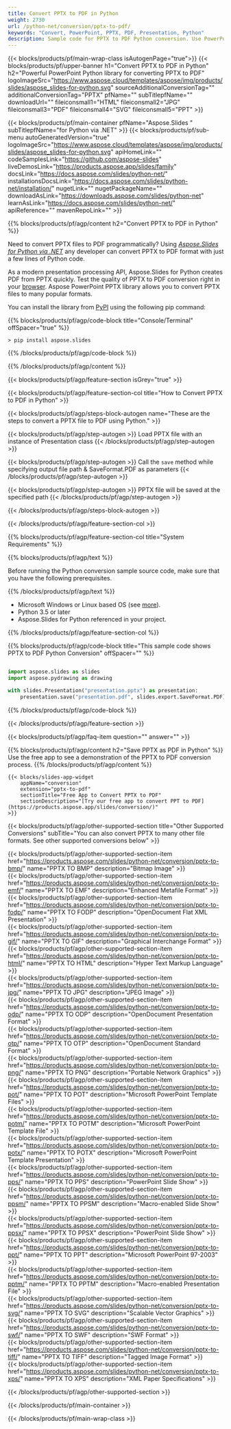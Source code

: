 ```yaml
---
title: Convert PPTX to PDF in Python 
weight: 2730
url: /python-net/conversion/pptx-to-pdf/ 
keywords: "Convert, PowerPoint, PPTX, PDF, Presentation, Python"
description: Sample code for PPTX to PDF Python conversion. Use PowerPoint Python API for batch conversion PPTX files to PDF files.
---
```


{{< blocks/products/pf/main-wrap-class isAutogenPage="true">}}
{{< blocks/products/pf/upper-banner h1="Convert PPTX to PDF in Python" h2="Powerful PowerPoint Python library for converting PPTX to PDF" logoImageSrc="https://www.aspose.cloud/templates/aspose/img/products/slides/aspose_slides-for-python.svg" sourceAdditionalConversionTag="" additionalConversionTag="PPTX" pfName="" subTitlepfName="" downloadUrl="" fileiconsmall1="HTML" fileiconsmall2="JPG" fileiconsmall3="PDF" fileiconsmall4="SVG" fileiconsmall5="PPT" >}}

{{< blocks/products/pf/main-container pfName="Aspose.Slides " subTitlepfName="for Python via .NET" >}}
{{< blocks/products/pf/sub-menu autoGeneratedVersion="true" logoImageSrc="https://www.aspose.cloud/templates/aspose/img/products/slides/aspose_slides-for-python.svg" apiHomeLink="" codeSamplesLink="https://github.com/aspose-slides" liveDemosLink="https://products.aspose.app/slides/family" docsLink="https://docs.aspose.com/slides/python-net/" installationsDocsLink="https://docs.aspose.com/slides/python-net/installation/" nugetLink="" nugetPackageName="" downloadAsLink="https://downloads.aspose.com/slides/python-net" learnAsLink="https://docs.aspose.com/slides/python-net/" apiReference="" mavenRepoLink="" >}}

{{% blocks/products/pf/agp/content h2="Convert PPTX to PDF in Python" %}}

Need to convert PPTX files to PDF programmatically? Using [*Aspose.Slides for Python via .NET*](https://products.aspose.com/slides/python-net/) any developer can convert PPTX to PDF format with just a few lines of Python code.

As a modern presentation processing API, Aspose.Slides for Python creates PDF from PPTX quickly. Test the quality of PPTX to PDF conversion right in your [browser](https://products.aspose.app/slides/conversion). Aspose PowerPoint PPTX library allows you to convert PPTX files to many popular formats.

You can install the library from [PyPI](https://pypi.org/project/Aspose.Slides/) using the following pip command:

{{% blocks/products/pf/agp/code-block title="Console/Terminal" offSpacer="true" %}}

```console
> pip install aspose.slides

```

{{% /blocks/products/pf/agp/code-block %}}

{{% /blocks/products/pf/agp/content %}}

{{< blocks/products/pf/agp/feature-section isGrey="true" >}}

{{< blocks/products/pf/agp/feature-section-col title="How to Convert PPTX to PDF in Python" >}}

{{< blocks/products/pf/agp/steps-block-autogen name="These are the steps to convert a PPTX file to PDF using Python." >}}

{{< blocks/products/pf/agp/step-autogen >}}
Load PPTX file with an instance of Presentation class
{{< /blocks/products/pf/agp/step-autogen >}}

{{< blocks/products/pf/agp/step-autogen >}}
Call the `save` method while specifying output file path & SaveFormat.PDF as parameters
{{< /blocks/products/pf/agp/step-autogen >}}

{{< blocks/products/pf/agp/step-autogen >}}
PPTX file will be saved at the specified path
{{< /blocks/products/pf/agp/step-autogen >}}

{{< /blocks/products/pf/agp/steps-block-autogen >}}

{{< /blocks/products/pf/agp/feature-section-col >}}

{{% blocks/products/pf/agp/feature-section-col title="System Requirements" %}}

{{% blocks/products/pf/agp/text %}}

 Before running the Python conversion sample source code, make sure that you have the following prerequisites.

{{% /blocks/products/pf/agp/text %}}

-  Microsoft Windows or Linux based OS (see [more](https://docs.aspose.com/slides/python-net/system-requirements/)).
-  Python 3.5 or later
-  Aspose.Slides for Python referenced in your project.

{{% /blocks/products/pf/agp/feature-section-col %}}

{{% blocks/products/pf/agp/code-block title="This sample code shows PPTX to PDF Python Conversion" offSpacer="" %}}

```py

import aspose.slides as slides
import aspose.pydrawing as drawing

with slides.Presentation("presentation.pptx") as presentation:
    presentation.save("presentation.pdf", slides.export.SaveFormat.PDF)

```
{{% /blocks/products/pf/agp/code-block %}}

{{< /blocks/products/pf/agp/feature-section >}}

{{< blocks/products/pf/agp/faq-item question="" answer="" >}}
 
{{% blocks/products/pf/agp/content h2="Save PPTX as PDF in Python" %}}
Use the free app to see a demonstration of the PPTX to PDF conversion process. 
{{% /blocks/products/pf/agp/content %}}

<!-- aboutfile Starts -->

<!-- aboutfile Ends -->

    {{< blocks/slides-app-widget 
        appName="conversion"
        extension="pptx-to-pdf"
        sectionTitle="Free App to Convert PPTX to PDF" 
        sectionDescription="[Try our free app to convert PPT to PDF](https://products.aspose.app/slides/conversion/)" 
    >}}
    
{{< blocks/products/pf/agp/other-supported-section title="Other Supported Conversions" subTitle="You can also convert PPTX to many other file formats. See other supported conversions below" >}}

{{< blocks/products/pf/agp/other-supported-section-item href="https://products.aspose.com/slides/python-net/conversion/pptx-to-bmp/" name="PPTX TO BMP" description="Bitmap Image" >}}  
{{< blocks/products/pf/agp/other-supported-section-item href="https://products.aspose.com/slides/python-net/conversion/pptx-to-emf/" name="PPTX TO EMF" description="Enhanced Metafile Format" >}}  
{{< blocks/products/pf/agp/other-supported-section-item href="https://products.aspose.com/slides/python-net/conversion/pptx-to-fodp/" name="PPTX TO FODP" description="OpenDocument Flat XML Presentation" >}}  
{{< blocks/products/pf/agp/other-supported-section-item href="https://products.aspose.com/slides/python-net/conversion/pptx-to-gif/" name="PPTX TO GIF" description="Graphical Interchange Format" >}}  
{{< blocks/products/pf/agp/other-supported-section-item href="https://products.aspose.com/slides/python-net/conversion/pptx-to-html/" name="PPTX TO HTML" description="Hyper Text Markup Language" >}}  
{{< blocks/products/pf/agp/other-supported-section-item href="https://products.aspose.com/slides/python-net/conversion/pptx-to-jpg/" name="PPTX TO JPG" description="JPEG Image" >}}  
{{< blocks/products/pf/agp/other-supported-section-item href="https://products.aspose.com/slides/python-net/conversion/pptx-to-odp/" name="PPTX TO ODP" description="OpenDocument Presentation Format" >}}  
{{< blocks/products/pf/agp/other-supported-section-item href="https://products.aspose.com/slides/python-net/conversion/pptx-to-otp/" name="PPTX TO OTP" description="OpenDocument Standard Format" >}}  
{{< blocks/products/pf/agp/other-supported-section-item href="https://products.aspose.com/slides/python-net/conversion/pptx-to-png/" name="PPTX TO PNG" description="Portable Network Graphics" >}}  
{{< blocks/products/pf/agp/other-supported-section-item href="https://products.aspose.com/slides/python-net/conversion/pptx-to-pot/" name="PPTX TO POT" description="Microsoft PowerPoint Template Files" >}}  
{{< blocks/products/pf/agp/other-supported-section-item href="https://products.aspose.com/slides/python-net/conversion/pptx-to-potm/" name="PPTX TO POTM" description="Microsoft PowerPoint Template File" >}}  
{{< blocks/products/pf/agp/other-supported-section-item href="https://products.aspose.com/slides/python-net/conversion/pptx-to-potx/" name="PPTX TO POTX" description="Microsoft PowerPoint Template Presentation" >}}  
{{< blocks/products/pf/agp/other-supported-section-item href="https://products.aspose.com/slides/python-net/conversion/pptx-to-pps/" name="PPTX TO PPS" description="PowerPoint Slide Show" >}}  
{{< blocks/products/pf/agp/other-supported-section-item href="https://products.aspose.com/slides/python-net/conversion/pptx-to-ppsm/" name="PPTX TO PPSM" description="Macro-enabled Slide Show" >}}  
{{< blocks/products/pf/agp/other-supported-section-item href="https://products.aspose.com/slides/python-net/conversion/pptx-to-ppsx/" name="PPTX TO PPSX" description="PowerPoint Slide Show" >}}  
{{< blocks/products/pf/agp/other-supported-section-item href="https://products.aspose.com/slides/python-net/conversion/pptx-to-ppt/" name="PPTX TO PPT" description="Microsoft PowerPoint 97-2003" >}}  
{{< blocks/products/pf/agp/other-supported-section-item href="https://products.aspose.com/slides/python-net/conversion/pptx-to-pptm/" name="PPTX TO PPTM" description="Macro-enabled Presentation File" >}}  
{{< blocks/products/pf/agp/other-supported-section-item href="https://products.aspose.com/slides/python-net/conversion/pptx-to-svg/" name="PPTX TO SVG" description="Scalable Vector Graphics" >}}  
{{< blocks/products/pf/agp/other-supported-section-item href="https://products.aspose.com/slides/python-net/conversion/pptx-to-swf/" name="PPTX TO SWF" description="SWF Format" >}}  
{{< blocks/products/pf/agp/other-supported-section-item href="https://products.aspose.com/slides/python-net/conversion/pptx-to-tiff/" name="PPTX TO TIFF" description="Tagged Image Format" >}}  
{{< blocks/products/pf/agp/other-supported-section-item href="https://products.aspose.com/slides/python-net/conversion/pptx-to-xps/" name="PPTX TO XPS" description="XML Paper Specifications" >}}  


{{< /blocks/products/pf/agp/other-supported-section >}}

{{< /blocks/products/pf/main-container >}}
    
{{< /blocks/products/pf/main-wrap-class >}}